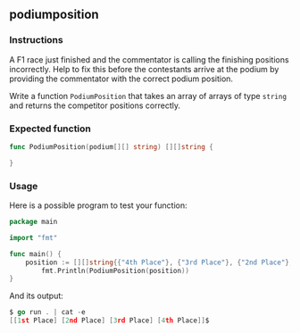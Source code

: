 ## podiumposition

### Instructions

A F1 race just finished and the commentator is calling the finishing positions incorrectly.
Help to fix this before the contestants arrive at the podium by providing the commentator with the correct podium position.

Write a function `PodiumPosition` that takes an array of arrays of type `string` and returns the competitor positions correctly.

### Expected function

```go
func PodiumPosition(podium[][] string) [][]string {

}
```

### Usage

Here is a possible program to test your function:

```go
package main

import "fmt"

func main() {
    position := [][]string{{"4th Place"}, {"3rd Place"}, {"2nd Place"}, {"1st Place"}}
    	fmt.Println(PodiumPosition(position))
}
```

And its output:

```go
$ go run . | cat -e
[[1st Place] [2nd Place] [3rd Place] [4th Place]]$
```

